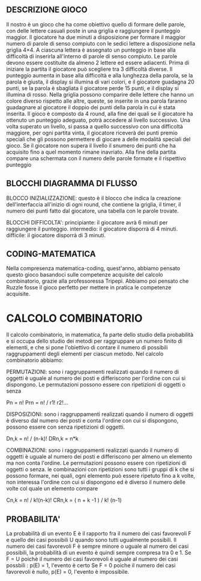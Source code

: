 


## DESCRIZIONE GIOCO
Il nostro è un gioco che ha come obiettivo quello di formare delle parole, con delle lettere casuali poste in una griglia e raggiungere il punteggio maggior.
Il giocatore ha due minuti a disposizione per formare il maggior numero di parole di senso compiuto con le sedici lettere a disposizione nella griglia 4×4. 
A ciascuna lettera è assegnato un punteggio in base alla difficoltà di inserirla all'interno di parole di senso compiuto.
Le parole devono essere costituite da almeno 2 lettere ed essere adiacenti.
Prima di iniziare la partita il giocatore può scegliere tra 3 difficoltà diverse.
Il punteggio aumenta in base alla difficoltà e alla lunghezza della parola, se la parola è giusta, il display si illumina di vari colori, e il giocatore guadagna 20 punti, se la parola è sbagliata il giocatore perde 15 punti, e il display si illumina di rosso.
Nella griglia possono comparire delle lettere che hanno un colore diverso rispetto alle altre, queste, se inserite in una parola faranno guadagnare al giocatore il doppio dei punti della parola in cui è stata inserita.
Il gioco è composto da 4 round, alla fine dei quali se il giocatore ha ottenuto un punteggio adeguato, potrà accedere al livello successivo.
Una volta superato un livello, si passa a quello successivo con una difficoltà maggiore, per ogni partita vinta, il giocatore riceverà dei punti premio speciali che gli possono permettere di giocare a delle modalità speciali del gioco. Se il giocatore non supera il livello il snumero dei punti che ha acquisito fino a quel momento rimane inavriato.
Alla fine della partita compare una schermata con il numero delle parole formate e il rispettivo punteggio 

## BLOCCHI DIAGRAMMA DI FLUSSO
BLOCCO INIZIALIZZAZIONE: questo è il blocco che indica la creazione dell'interfaccia all'inizio di ogni round, che contiene la griglia, il timer, il numero dei punti fatto dal giocatore, una tabella con le parole trovate.

BLOCCHI DIFFICOLTA': principiante: il giocatore avrà 6 minuti per raggiungere il punteggio.
intermedio: il giocatore disporrà di 4 minuti.
difficile: il giocatore disporrà di 3 minuti.

## CODING-MATEMATICA
Nella compresenza matematica-coding, quest'anno, abbiamo pensato questo gioco basandoci sulle competenze acquisite del calcolo combinatorio,
grazie alla professoressa Tripepi. Abbiamo poi pensato che Ruzzle fosse il gioco perfetto per mettere in pratica le competenze acquisite.

# CALCOLO COMBINATORIO
Il calcolo combinatorio, in matematica, fa parte dello studio della probabilità e si occupa dello studio dei metodi per raggruppare un numero finito di elementi, e che si pone l'obiettivo di contare il numero di possibili raggruppamenti degli elementi per ciascun metodo.
Nel calcolo combinatorio abbiamo: 

PERMUTAZIONI: sono i raggruppamenti realizzati quando il numero di oggetti è uguale al numero dei posti e differiscono per l'ordine con cui si dispongono. 
Le permutazioni possono essere con ripetizioni di oggetti o senza 

Pn = n!
Prn = n! / r1! r2!...

DISPOSIZIONI: sono i raggruppamenti realizzati quando il numero di oggetti è diverso dal numero dei posti e conta l'ordine con cui si dispongono, 
possono essere con  senza ripetizioni di oggetti.

Dn,k = n! / (n-k)!
DRn,k = n*k

COMBINAZIONI: sono i raggruppamenti realizzati quando il numero di oggetti è uguale al numero dei posti e differiscono per almeno un elemento ma non conta l'ordine.
Le permutazioni possono essere con ripetizioni di oggetti o senza.
le combinazioni con ripetizioni sono tutti i gruppi di k che si possono formare, nei quali, ogni elemento può essere ripetuto fino a k volte,
non interessa l'ordine con cui si dispongono ed è diverso il numero delle volte col quale un elemento compare

Cn,k = n! / k!(n-k)!
CRn,k = ( n + k -1 ) / k! (n-1)

## PROBABILITA'
La probabilità di un evento E è il rapporto fra il numero dei casi favorevoli F e quello dei casi possibili U quando sono tutti ugualmente possibili. 
Il numero dei casi favorevoli F è sempre minore o uguale al numero dei casi possibili, la probabilità di un evento è quindi sempre compresa tra 0 e 1.
Se F = U poichè il numero dei casi favorevoli è uguale al numero dei casi possbili : p(E) = 1, l'evento è certo
Se F = 0 poiche il numero dei casi favorevoli è nullo, p(E) = 0, l'evento è impossibile.
